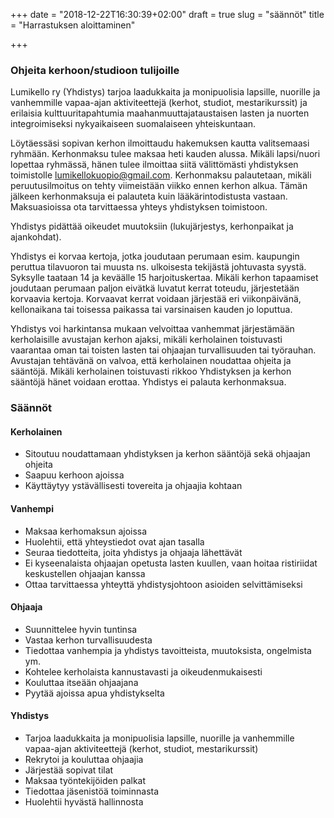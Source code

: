+++
date = "2018-12-22T16:30:39+02:00"
draft = true
slug = "säännöt"
title = "Harrastuksen aloittaminen"

+++
### Ohjeita kerhoon/studioon tulijoille

Lumikello ry (Yhdistys) tarjoa laadukkaita ja monipuolisia lapsille, nuorille ja vanhemmille vapaa-ajan aktiviteettejä (kerhot, studiot, mestarikurssit) ja erilaisia kulttuuritapahtumia maahanmuuttajataustaisen lasten ja nuorten integroimiseksi nykyaikaiseen suomalaiseen yhteiskuntaan.

Löytäessäsi sopivan kerhon ilmoittaudu hakemuksen kautta valitsemaasi ryhmään. Kerhonmaksu tulee maksaa heti kauden alussa. Mikäli lapsi/nuori lopettaa ryhmässä, hänen tulee ilmoittaa siitä välittömästi yhdistyksen toimistolle [lumikellokuopio@gmail.com](). Kerhonmaksu palautetaan, mikäli peruutusilmoitus on tehty viimeistään viikko ennen kerhon alkua. Tämän jälkeen kerhonmaksuja ei palauteta kuin lääkärintodistusta vastaan. Maksuasioissa ota tarvittaessa yhteys yhdistyksen toimistoon.

Yhdistys pidättää oikeudet muutoksiin (lukujärjestys, kerhonpaikat ja ajankohdat).

Yhdistys ei korvaa kertoja, jotka joudutaan perumaan esim. kaupungin peruttua tilavuoron tai muusta ns. ulkoisesta tekijästä johtuvasta syystä. Syksylle taataan 14 ja keväälle 15 harjoituskertaa. Mikäli kerhon tapaamiset joudutaan perumaan paljon eivätkä luvatut kerrat toteudu, järjestetään korvaavia kertoja. Korvaavat kerrat voidaan järjestää eri viikonpäivänä, kellonaikana tai toisessa paikassa tai varsinaisen kauden jo loputtua.

Yhdistys voi harkintansa mukaan velvoittaa vanhemmat järjestämään kerholaisille avustajan kerhon ajaksi, mikäli kerholainen toistuvasti vaarantaa oman tai toisten lasten tai ohjaajan turvallisuuden tai työrauhan. Avustajan tehtävänä on valvoa, että kerholainen noudattaa ohjeita ja sääntöjä. Mikäli kerholainen toistuvasti rikkoo Yhdistyksen ja kerhon sääntöjä hänet voidaan erottaa. Yhdistys ei palauta kerhonmaksua.

### Säännöt

#### Kerholainen

* Sitoutuu noudattamaan yhdistyksen ja kerhon sääntöjä sekä ohjaajan ohjeita
* Saapuu kerhoon ajoissa 
* Käyttäytyy ystävällisesti tovereita ja ohjaajia kohtaan

#### Vanhempi

* Maksaa kerhomaksun ajoissa
* Huolehtii, että yhteystiedot ovat ajan tasalla
* Seuraa tiedotteita, joita yhdistys ja ohjaaja lähettävät
* Ei kyseenalaista ohjaajan opetusta lasten kuullen, vaan hoitaa ristiriidat keskustellen ohjaajan kanssa
* Ottaa tarvittaessa yhteyttä yhdistysjohtoon asioiden selvittämiseksi

#### Ohjaaja

* Suunnittelee hyvin tuntinsa
* Vastaa kerhon turvallisuudesta
* Tiedottaa vanhempia ja yhdistys tavoitteista, muutoksista, ongelmista ym.
* Kohtelee kerholaista kannustavasti ja oikeudenmukaisesti
* Kouluttaa itseään ohjaajana
* Pyytää ajoissa apua yhdistykselta

#### Yhdistys

* Tarjoa laadukkaita ja monipuolisia lapsille, nuorille ja vanhemmille vapaa-ajan aktiviteettejä (kerhot, studiot, mestarikurssit)
* Rekrytoi ja kouluttaa ohjaajia
* Järjestää sopivat tilat
* Maksaa työntekijöiden palkat
* Tiedottaa jäsenistöä toiminnasta
* Huolehtii hyvästä hallinnosta